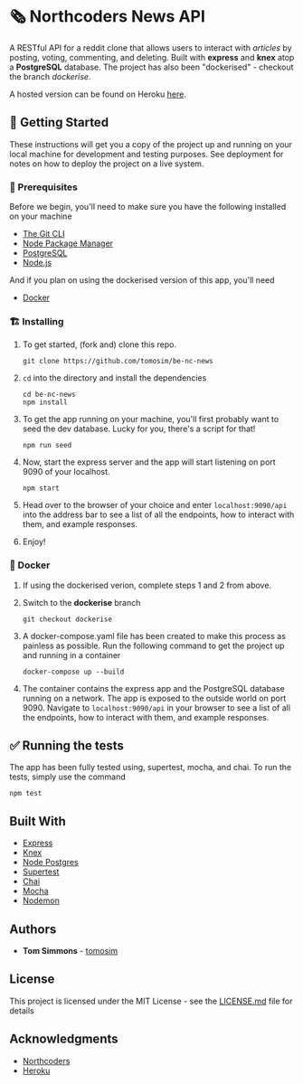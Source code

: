 # 🗞 Northcoders News API

A RESTful API for a reddit clone that allows users to interact with _articles_ by posting, voting, commenting, and deleting. Built with **express** and **knex** atop a **PostgreSQL** database. The project has also been "dockerised" - checkout the branch _dockerise_.

A hosted version can be found on Heroku [here](https://toms-nc-news-be.herokuapp.com/).

## 🏁 Getting Started

These instructions will get you a copy of the project up and running on your local machine for development and testing purposes. See deployment for notes on how to deploy the project on a live system.

### 🧱 Prerequisites

Before we begin, you'll need to make sure you have the following installed on your machine

- [The Git CLI](https://git-scm.com/downloads)
- [Node Package Manager](https://www.npmjs.com/get-npm)
- [PostgreSQL](https://www.postgresql.org/download/)
- [Node.js](https://nodejs.org/en/download/)

And if you plan on using the dockerised version of this app, you'll need

- [Docker](https://docs.docker.com/get-docker/)

### 🏗 Installing

1. To get started, (fork and) clone this repo.

   ```
   git clone https://github.com/tomosim/be-nc-news
   ```

2. `cd` into the directory and install the dependencies

   ```
   cd be-nc-news
   npm install
   ```

3. To get the app running on your machine, you'll first probably want to seed the dev database. Lucky for you, there's a script for that!

   ```
   npm run seed
   ```

4. Now, start the express server and the app will start listening on port 9090 of your localhost.
   ```
   npm start
   ```
5. Head over to the browser of your choice and enter `localhost:9090/api` into the address bar to see a list of all the endpoints, how to interact with them, and example responses.

6. Enjoy!

### 🐳 Docker

1. If using the dockerised verion, complete steps 1 and 2 from above.

2. Switch to the **dockerise** branch

   ```
   git checkout dockerise
   ```

3. A docker-compose.yaml file has been created to make this process as painless as possible. Run the following command to get the project up and running in a container

   ```
   docker-compose up --build
   ```

4. The container contains the express app and the PostgreSQL database running on a network. The app is exposed to the outside world on port 9090. Navigate to `localhost:9090/api` in your browser to see a list of all the endpoints, how to interact with them, and example responses.

## ✅ Running the tests

The app has been fully tested using, supertest, mocha, and chai. To run the tests, simply use the command

```
npm test
```

## Built With

- [Express](http://expressjs.com/)
- [Knex](https://knexjs.org/)
- [Node Postgres](https://node-postgres.com/)
- [Supertest](https://www.npmjs.com/package/supertest)
- [Chai](chaijs.com)
- [Mocha](mochajs.org/)
- [Nodemon](nodemon.io)

## Authors

- **Tom Simmons** - [tomosim](https://github.com/tomosim)

## License

This project is licensed under the MIT License - see the [LICENSE.md](LICENSE.md) file for details

## Acknowledgments

- [Northcoders](https://northcoders.com/)
- [Heroku](https://www.heroku.com/)
